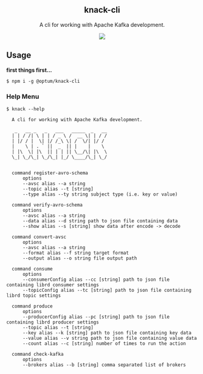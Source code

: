 <h2 align="center">
  knack-cli
</h2>

<p align="center">
  A cli for working with Apache Kafka development.
</p>

<p align="center">
  <a href="https://github.com/xojs/xo"><img src="https://img.shields.io/badge/code_style-XO-5ed9c7.svg"></a>
</p>

## Usage

<b>first things first...</b>

```shell
$ npm i -g @optum/knack-cli
```

### Help Menu

```shell
$ knack --help

  A cli for working with Apache Kafka development.

   _   __ _   _   ___   _____  _   __
  | | / /| \ | | / _ \ /  __ \| | / /
  | |/ / |  \| |/ /_\ \| /  \/| |/ / 
  |    \ | . ` ||  _  || |    |    \ 
  | |\  \| |\  || | | || \__/\| |\  \ 
  \_| \_/\_| \_/\_| |_/ \____/\_| \_/


  command register-avro-schema
      options
      --avsc alias --a string 
      --topic alias --t [string] 
      --type alias --ty string subject type (i.e. key or value)
  
  command verify-avro-schema
      options
      --avsc alias --a string 
      --data alias --d string path to json file containing data
      --show alias --s [string] show data after encode -> decode
  
  command convert-avsc
      options
      --avsc alias --a string 
      --format alias --f string target format
      --output alias --o string file output path
  
  command consume
      options
      --consumerConfig alias --cc [string] path to json file containing librd consumer settings
      --topicConfig alias --tc [string] path to json file containing librd topic settings
  
  command produce
      options
      --producerConfig alias --pc [string] path to json file containing librd producer settings
      --topic alias --t [string] 
      --key alias --k [string] path to json file containing key data
      --value alias --v string path to json file containing value data
      --count alias --c [string] number of times to run the action
  
  command check-kafka
      options
      --brokers alias --b [string] comma separated list of brokers
```
